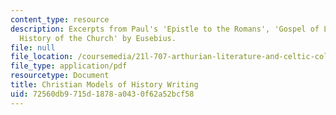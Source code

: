 ```yaml
---
content_type: resource
description: Excerpts from Paul's 'Epistle to the Romans', 'Gospel of Luke', and 'The
  History of the Church' by Eusebius.
file: null
file_location: /coursemedia/21l-707-arthurian-literature-and-celtic-colonization-spring-2005/72560db9715d1878a0430f62a52bcf58_5_chris_mod_hist.pdf
file_type: application/pdf
resourcetype: Document
title: Christian Models of History Writing
uid: 72560db9-715d-1878-a043-0f62a52bcf58
---
```

